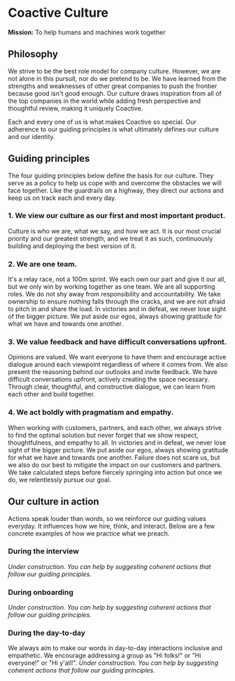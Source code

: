# Coactive Culture
**Mission:** To help humans and machines work together

## Philosophy
We strive to be the best role model for company culture. However, we are not alone in this pursuit, nor do we pretend to be. We have learned from the strengths and weaknesses of other great companies to push the frontier because good isn't good enough. Our culture draws inspiration from all of the top companies in the world while adding fresh perspective and thoughtful review, making it uniquely Coactive.

Each and every one of us is what makes Coactive so special. Our adherence to our guiding principles is what ultimately defines our culture and our identity.


## Guiding principles
The four guiding principles below define the basis for our culture. They serve as a policy to help us cope with and overcome the obstacles we will face together. Like the guardrails on a highway, they direct our actions and keep us on track each and every day.

### 1. We view our culture as our first and most important product.
Culture is who we are, what we say, and how we act. It is our most crucial priority and our greatest strength, and we treat it as such, continuously building and deploying the best version of it.

### 2. We are one team.
It's a relay race, not a 100m sprint. We each own our part and give it our all, but we only win by working together as one team. We are all supporting roles.
We do not shy away from responsibility and accountability. We take ownership to ensure nothing falls through the cracks, and we are not afraid to pitch in and share the load.
In victories and in defeat, we never lose sight of the bigger picture. We put aside our egos, always showing gratitude for what we have and towards one another.

### 3. We value feedback and have difficult conversations upfront.
Opinions are valued. We want everyone to have them and encourage active dialogue around each viewpoint regardless of where it comes from. We also present the reasoning behind our outlooks and invite feedback.
We have difficult conversations upfront, actively creating the space necessary. Through clear, thoughtful, and constructive dialogue, we can learn from each other and build together.

### 4. We act boldly with pragmatism and empathy.
When working with customers, partners, and each other, we always strive to find the optimal solution but never forget that we show respect, thoughtfulness, and empathy to all.
In victories and in defeat, we never lose sight of the bigger picture. We put aside our egos, always showing gratitude for what we have and towards one another.
Failure does not scare us, but we also do our best to mitigate the impact on our customers and partners. We take calculated steps before fiercely springing into action but once we do, we relentlessly pursue our goal.


## Our culture in action
Actions speak louder than words, so we reinforce our guiding values everyday. It influences how we hire, think, and interact. Below are a few concrete examples of how we practice what we preach.

### During the interview
*Under construction. You can help by suggesting coherent actions that follow our guiding principles.*

### During onboarding
*Under construction. You can help by suggesting coherent actions that follow our guiding principles.*

### During the day-to-day
We always aim to make our words in day-to-day interactions inclusive and empathetic. We encourage addressing a group as "Hi folks!" or "Hi everyone!" or "Hi y'all!".
*Under construction. You can help by suggesting coherent actions that follow our guiding principles.*
